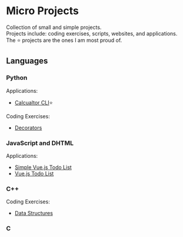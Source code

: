 # Micro Projects
Collection of small and simple projects.  
Projects include: coding exercises, scripts, websites, and applications.  
The ⭐ projects are the ones I am most proud of.

## Languages

### Python

Applications:
- [Calcualtor CLI](https://github.com/adam-hamland/micro-projects/tree/main/projects/python/python_calc_cli)⭐

Coding Exercises:
- [Decorators](https://github.com/adam-hamland/micro-projects/tree/main/projects/python/decorators)

### JavaScript and DHTML

Applications:
- [Simple Vue.js Todo List](https://github.com/adam-hamland/micro-projects/tree/main/projects/dhtml/vue/simple_todo)
- [Vue.js Todo List](https://github.com/adam-hamland/micro-projects/tree/main/projects/dhtml/vue/todo)

### C++

Coding Exercises:  
- [Data Structures](https://github.com/adam-hamland/micro-projects/tree/main/projects/cpp/data_structures)

### C
